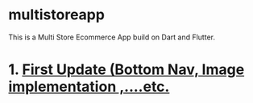 # multistoreapp
This is a Multi Store Ecommerce App build on Dart and Flutter.

<h1> 1. <a href = "https://github.com/AvinandanBose/multistoreapp/tree/master" >First Update (Bottom Nav, Image implementation ,....etc. </a> </h1>
